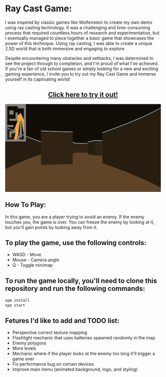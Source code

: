 # Ray Cast Game:
I was inspired by classic games like Wolfenstein to create my own demo using ray casting technology. It was a challenging and time-consuming process that required countless hours of research and experimentation, but I eventually managed to piece together a basic game that showcases the power of this technique. Using ray casting, I was able to create a unique 2.5D world that is both immersive and engaging to explore. 

Despite encountering many obstacles and setbacks, I was determined to see the project through to completion, and I'm proud of what I've achieved. If you're a fan of old school games or simply looking for a new and exciting gaming experience, I invite you to try out my Ray Cast Game and immerse yourself in its captivating world!


<h2 align="center"><a href="https://andrew32a.github.io/ray-cast-game/">Click here to try it out!</a></h3>

<img src="https://github.com/Andrew32A/ray-cast-game/blob/main/public/textures/screenshot.png" align="center">

## How To Play:
In this game, you are a player trying to avoid an enemy. If the enemy touches you, the game is over. You can freeze the enemy by looking at it, but you'll gain points by looking away from it.

## To play the game, use the following controls:

- WASD - Move </br>
- Mouse - Camera angle </br>
- Q - Toggle minimap </br>

## To run the game locally, you'll need to clone this repository and run the following commands:

``` mySQL
npm install
npm start
```

## Fetures I'd like to add and TODO list:
- Perspective correct texture mapping
- Flashlight mechanic that uses batteries spawned randomly in the map
- Enemy polygons
- More levels
- Mechanic where if the player looks at the enemy too long it'll trigger a game over
- Fix performance bug on certain devices
- Improve main menu (animated background, logo, and styling)
